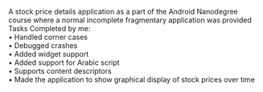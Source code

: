 A stock price details application as a part of the Android Nanodegree course where a normal incomplete fragmentary application was provided<br/>
Tasks Completed by me:<br/>
• Handled corner cases<br/>
• Debugged crashes<br/>
• Added widget support<br/> 
• Added support for Arabic script<br/> 
• Supports content descriptors<br/>
• Made the application to show graphical display of stock prices over time<br/>
